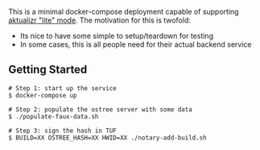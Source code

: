 This is a minimal docker-compose deployment capable of supporting
[aktualizr "lite" mode](https://github.com/advancedtelematic/aktualizr/issues/1056).
The motivation for this is twofold:

 * Its nice to have some simple to setup/teardown for testing
 * In some cases, this is all people need for their actual backend
   service

## Getting Started

~~~
# Step 1: start up the service
$ docker-compose up

# Step 2: populate the ostree server with some data
$ ./populate-faux-data.sh

# Step 3: sign the hash in TUF
$ BUILD=XX OSTREE_HASH=XX HWID=XX ./notary-add-build.sh
~~~
